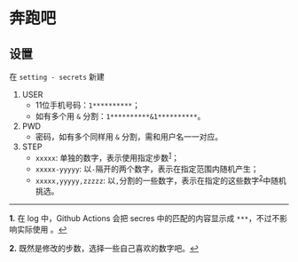 # 奔跑吧

## 设置

在 `setting - secrets` 新建

1. USER
   - 11位手机号码：`1**********`；
   - 如有多个用 `&` 分割：`1**********&1**********`。
2. PWD
   - 密码，如有多个同样用 `&` 分割，需和用户名一一对应。
3. STEP
   - `xxxxx`: 单独的数字，表示使用指定步数<sup id="a1">[1](#f1)</sup>；
   - `xxxxx-yyyyy`: 以`-`隔开的两个数字，表示在指定范围内随机产生；
   - `xxxxx,yyyyy,zzzzz`: 以`,`分割的一些数字，表示在指定的这些数字<sup id="a2">[2](#f2)</sup>中随机挑选。


----
<b id="f1">1.</b> 在 log 中，Github Actions 会把 secres 中的匹配的内容显示成 `***`，不过不影响实际使用 。[↩](#a1)

<b id="f2">2.</b> 既然是修改的步数，选择一些自己喜欢的数字吧。[↩](#a2)
